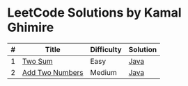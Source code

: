# LeetCode Solutions by Kamal Ghimire

| # | Title | Difficulty | Solution |
|--|-------|------------|----------|
| 1 | [Two Sum](https://leetcode.com/problems/two-sum/) | Easy | [Java](./easy/0001-two-sum.java) |
| 2 | [Add Two Numbers](https://leetcode.com/problems/add-two-numbers/) | Medium | [Java](./medium/0002-add-two-numbers.java) |
